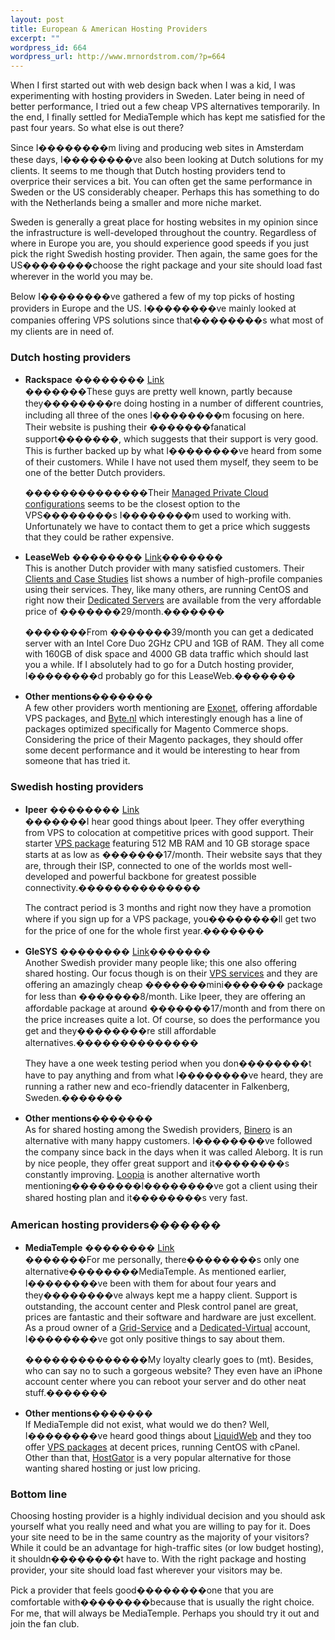 ```yaml
--- 
layout: post
title: European & American Hosting Providers
excerpt: ""
wordpress_id: 664
wordpress_url: http://www.mrnordstrom.com/?p=664
---
```

<p>When I first started out with web design back when I was a kid, I was experimenting with hosting providers in Sweden. Later being in need of better performance, I tried out a few cheap VPS alternatives temporarily. In the end, I finally settled for MediaTemple which has kept me satisfied for the past four years. So what else is out there?</p>
<!--more-->
<p>Since I��������m living and producing web sites in Amsterdam these days, I��������ve also been looking at Dutch solutions for my clients. It seems to me though that Dutch hosting providers tend to overprice their services a bit. You can often get the same performance in Sweden or the US considerably cheaper. Perhaps this has something to do with the Netherlands being a smaller and more niche market.</p>
<p>Sweden is generally a great place for hosting websites in my opinion since the infrastructure is well-developed throughout the country. Regardless of where in Europe you are, you should experience good speeds if you just pick the right Swedish hosting provider. Then again, the same goes for the US��������choose the right package and your site should load fast wherever in the world you may be.</p>
<p>Below I��������ve gathered a few of my top picks of hosting providers in Europe and the US. I��������ve mainly looked at companies offering VPS solutions since that��������s what most of my clients are in need of.</p>
<h3>Dutch hosting providers</h3>
<ul>
<li><p><strong>Rackspace</strong> �������� <a href="http://www.rackspace.nl/">Link</a><br>�������These guys are pretty well known, partly because they��������re doing hosting in a number of different countries, including all three of the ones I��������m focusing on here. Their website is pushing their �������fanatical support�������, which suggests that their support is very good. This is further backed up by what I��������ve heard from some of their customers. While I have not used them myself, they seem to be one of the better Dutch providers.</p><p>��������������Their <a href="http://www.rackspace.nl/managed-hosting/hostingoplossingen/managed-private-cloud/configuraties/">Managed Private Cloud configurations</a> seems to be the closest option to the VPS��������s I��������m used to working with. Unfortunately we have to contact them to get a price which suggests that they could be rather expensive.</p></li>
<li><p><strong>LeaseWeb</strong> �������� <a href="http://www.leaseweb.com/">Link</a>�������<br>This is another Dutch provider with many satisfied customers. Their <a href="http://www.leaseweb.com/categorie/client-cases-list">Clients and Case Studies</a> list shows a number of high-profile companies using their services. They, like many others, are running CentOS and right now their <a href="http://www.leaseweb.com/nl/dedicatedserver/readytouse/type/linux">Dedicated Servers</a> are available from the very affordable price of �������29/month.�������</p><p>�������From �������39/month you can get a dedicated server with an Intel Core Duo 2GHz CPU and 1GB of RAM. They all come with 160GB of disk space and 4000 GB data traffic which should last you a while. If I absolutely had to go for a Dutch hosting provider, I��������d probably go for this LeaseWeb.�������</p></li>
<li><p><strong>Other mentions�������</strong><br>A few other providers worth mentioning are <a href="http://www.exonet.nl/vps-virtual-private-server.html">Exonet</a>, offering affordable VPS packages, and <a href="http://Byte.nl">Byte.nl</a> which interestingly enough has a line of packages optimized specifically for Magento Commerce shops. Considering the price of their Magento packages, they should offer some decent performance and it would be interesting to hear from someone that has tried it.</p></li>
</ul>
<h3>Swedish hosting providers</h3>
<ul>
<li><p><strong>Ipeer</strong> �������� <a href="http://ipeer.se/">Link</a><br>�������I hear good things about Ipeer. They offer everything from VPS to colocation at competitive prices with good support. Their starter <a href="http://ipeer.se/linux-vps.php">VPS package</a> featuring 512 MB RAM and 10 GB storage space starts at as low as �������17/month. Their website says that they are, through their ISP, connected to one of the worlds most well-developed and powerful backbone for greatest possible connectivity.��������������</p><p>The contract period is 3 months and right now they have a promotion where if you sign up for a VPS package, you��������ll get two for the price of one for the whole first year.�������</p></li>
<li><p><strong>GleSYS</strong> �������� <a href="http://glesys.se/serverhotell/vps.php">Link</a>�������<br>Another Swedish provider many people like; this one also offering shared hosting. Our focus though is on their <a href="http://glesys.se/serverhotell/vps/">VPS services</a> and they are offering an amazingly cheap �������mini������� package for less than �������8/month. Like Ipeer, they are offering an affordable package at around �������17/month and from there on the price increases quite a lot. Of course, so does the performance you get and they��������re still affordable alternatives.��������������</p><p>They have a one week testing period when you don��������t have to pay anything and from what I��������ve heard, they are running a rather new and eco-friendly datacenter in Falkenberg, Sweden.�������</p></li>
<li><p><strong>Other mentions�������</strong><br>As for shared hosting among the Swedish providers, <a href="https://www.binero.se/">Binero</a> is an alternative with many happy customers. I��������ve followed the company since back in the days when it was called Aleborg. It is run by nice people, they offer great support and it��������s constantly improving. <a href="https://www.loopia.se/">Loopia</a> is another alternative worth mentioning��������I��������ve got a client using their shared hosting plan and it��������s very fast.</p></li>
</ul>
<h3>American hosting providers�������</h3>
<ul>
<li><p><strong>MediaTemple</strong> �������� <a href="http://www.mediatemple.net/">Link</a><br>�������For me personally, there��������s only one alternative��������MediaTemple. As mentioned earlier, I��������ve been with them for about four years and they��������ve always kept me a happy client. Support is outstanding, the account center and Plesk control panel are great, prices are fantastic and their software and hardware are just excellent. As a proud owner of a <a href="http://mediatemple.net/webhosting/gs/">Grid-Service</a> and a <a href="http://mediatemple.net/webhosting/dv/">Dedicated-Virtual</a> account, I��������ve got only positive things to say about them.</p><p>��������������My loyalty clearly goes to (mt). Besides, who can say no to such a gorgeous website? They even have an iPhone account center where you can reboot your server and do other neat stuff.�������</p></li>
<li><p><strong>Other mentions�������</strong><br>If MediaTemple did not exist, what would we do then? Well, I��������ve heard good things about <a href="https://www.liquidweb.com/">LiquidWeb</a> and they too offer <a href="https://www.liquidweb.com/cart/content/vps/">VPS packages</a> at decent prices, running CentOS with cPanel. Other than that, <a href="http://www.hostgator.com/">HostGator</a> is a very popular alternative for those wanting shared hosting or just low pricing.</p></li>
</ul>
<h3>Bottom line</h3>
<p>Choosing hosting provider is a highly individual decision and you should ask yourself what you really need and what you are willing to pay for it. Does your site need to be in the same country as the majority of your visitors? While it could be an advantage for high-traffic sites (or low budget hosting), it shouldn��������t have to. With the right package and hosting provider, your site should load fast wherever your visitors may be.</p>
<p>Pick a provider that feels good��������one that you are comfortable with��������because that is usually the right choice. For me, that will always be MediaTemple. Perhaps you should try it out and join the fan club.</p>
